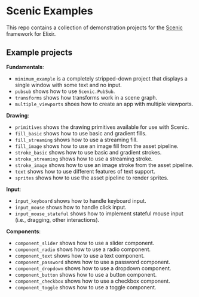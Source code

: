 # Scenic Examples

This repo contains a collection of demonstration projects for the [Scenic](https://github.com/boydm/scenic) framework for Elixir.

## Example projects

**Fundamentals**:
* `minimum_example` is a completely stripped-down project that displays a single window with some text and no input.
* `pubsub` shows how to use `Scenic.PubSub`.
* `transforms` shows how transforms work in a scene graph.
* `multiple_viewports` shoes how to create an app with multiple viewports.

**Drawing**:
* `primitives` shows the drawing primitives available for use with Scenic.
* `fill_basic` shows how to use basic and gradient fills.
* `fill_streaming` shows how to use a streaming fill.
* `fill_image` shows how to use an image fill from the asset pipeline.
* `stroke_basic` shows how to use basic and gradient strokes.
* `stroke_streaming` shows how to use a streaming stroke.
* `stroke_image` shows how to use an image stroke from the asset pipeline.
* `text` shows how to use different features of text support.
* `sprites` shows how to use the asset pipeline to render sprites.

**Input**:

* `input_keyboard` shows how to handle keyboard input.
* `input_mouse` shows how to handle click input.
* `input_mouse_stateful` shows how to implement stateful mouse input (i.e., dragging, other interactions).

**Components**:

* `component_slider` shows how to use a slider component.
* `component_radio` shows how to use a radio component.
* `component_text` shows how to use a text component.
* `component_password` shows how to use a password component.
* `component_dropdown` shows how to use a dropdown component.
* `component_button` shows how to use a button component.
* `component_checkbox` shows how to use a checkbox component.
* `component_toggle` shows how to use a toggle component.

